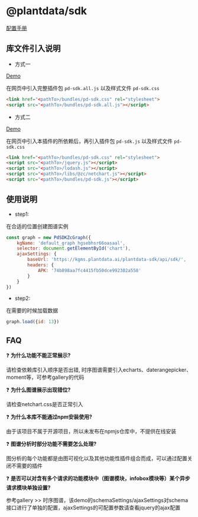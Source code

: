 # @plantdata/sdk

[配置手册](https://plantdata-jr.github.io/plantdata-sdk-docs/index.html)
## 库文件引入说明

- 方式一

[Demo](https://plantdata-jr.github.io/plantdata-sdk-docs/demo/demo1.html)

在网页中引入完整插件包 `pd-sdk.all.js` 以及样式文件 `pd-sdk.css`

```html
<link href="<pathTo>/bundles/pd-sdk.css" rel="stylesheet">
<script src="<pathTo>/bundles/pd-sdk.all.js"></script>
```

- 方式二

[Demo](https://plantdata-jr.github.io/plantdata-sdk-docs/demo/demo2.html)

在网页中引入本插件的所依赖后，再引入插件包 `pd-sdk.js` 以及样式文件 `pd-sdk.css`

```html
<link href="<pathTo>/bundles/pd-sdk.css" rel="stylesheet">
<script src="<pathTo>/jquery.js"></script>
<script src="<pathTo>/lodash.js"></script>
<script src="<pathTo>/libs/@zc/netchart.js"></script>
<script src="<pathTo>/bundles/pd-sdk.js"></script>
```

## 使用说明

- step1:

在合适的位置创建图谱实例

```javascript
const graph = new PdSDKZcGraph({
    kgName: 'default_graph_hgsebhsr66oasaal',
    selector: document.getElementById('chart'),
    ajaxSettings: {
        baseUrl: 'https://kgms.plantdata.ai/plantdata-sdk/api/sdk/',
        headers: {
            APK: '74b898aa7fc4415fb50dce992302a558'
        }
    }
})
```

- step2:

在需要的时候加载数据

```javascript
graph.load({id: 13})
```

## FAQ

❓ **为什么功能不能正常展示?**

请检查依赖库引入顺序是否出错, 时序图谱需要引入echarts、daterangepicker、moment等，可参考gallery的代码

❓ **为什么图谱展示出现错位?**

请检查netchart.css是否正常引入

❓ **为什么本库不能通过npm安装使用?**

由于该项目不属于开源项目，所以未发布在npmjs仓库中，不提供在线安装

❓ **图谱分析时部分功能不需要怎么处理?**

图分析的每个功能都是由图可视化以及其他功能性插件组合而成，可以通过配置关闭不需要的插件

❓ **是否可以对含有多个请求的功能模块中（图谱模块，infobox模块等）某个异步请求模块单独设置?**

参考gallery >> 时序图谱，该demo的schemaSettings/ajaxSettings对schema接口进行了单独的配置，ajaxSettings的可配置参数请查看jquery的ajax配置
